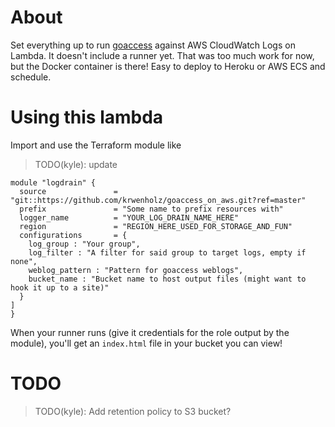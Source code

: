 
About
=====

Set everything up to run [goaccess](https://goaccess.io) against AWS CloudWatch Logs
on Lambda. It doesn't include a runner yet. That was too much work for now, but the
Docker container is there! Easy to deploy to Heroku or AWS ECS and schedule.

Using this lambda
=================

Import and use the Terraform module like

>  TODO(kyle): update

```
module "logdrain" {
  source               = "git::https://github.com/krwenholz/goaccess_on_aws.git?ref=master"
  prefix               = "Some name to prefix resources with"
  logger_name          = "YOUR_LOG_DRAIN_NAME_HERE"
  region               = "REGION_HERE_USED_FOR_STORAGE_AND_FUN"
  configurations       = {
    log_group : "Your group",
    log_filter : "A filter for said group to target logs, empty if none",
    weblog_pattern : "Pattern for goaccess weblogs",
    bucket_name : "Bucket name to host output files (might want to hook it up to a site)"
  }
]
}
```

When your runner runs (give it credentials for the role output by the module), you'll
get an `index.html` file in your bucket you can view!

TODO
====
>  TODO(kyle): Add retention policy to S3 bucket?
